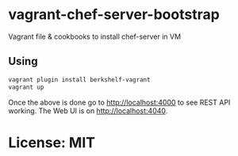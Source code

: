 # vagrant-chef-server-bootstrap

Vagrant file & cookbooks to install chef-server in VM

## Using

```Bash
vagrant plugin install berkshelf-vagrant
vagrant up
```

Once the above is done go to [http://localhost:4000](http://localhost:4000) to see REST API working.
The Web UI is on [http://localhost:4040](http://localhost:4040).

# License: MIT
